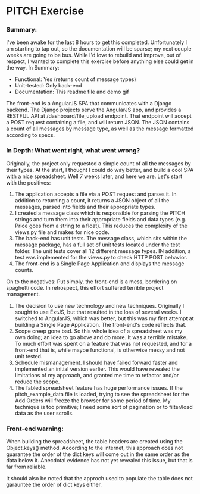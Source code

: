# PITCH Exercise

### Summary:

I've been awake for the last 8 hours to get this completed. Unfortunately I am starting to tap out, so the documentation will be sparse; my next couple weeks are going to be bus. While I'd love to rebuild and improve, out of respect, I wanted to complete this exercise before anything else could get in the way.
In Summary:

* Functional: Yes (returns count of message types)
* Unit-tested: Only back-end 
* Documentation: This readme file and demo gif

The front-end is a AngularJS SPA that communicates with a Django backend. The Django projects serve the AngularJS app, and provides a RESTFUL API at /dashboard/file_upload endpoint. That endpoint will accept a POST request containing a file, and will return JSON. The JSON contains a count of all messages by message type, as well as the message formatted according to specs. 

### In Depth: What went right, what went wrong?

Originally, the project only requested a simple count of all the messages by their types. At the start, I thought I could do way better, and build a cool SPA with a nice spreadsheet. Well 7 weeks later, and here we are. Let's start with the positives:

1) The application accepts a file via a POST request and parses it. In addition to returning a count, it returns a JSON object of all the messages, parsed into fields and their appropriate types. 
2) I created a message class which is responsible for parsing the PITCH strings and turn them into their appropriate fields and data types (e.g. Price goes from a string to a float). This reduces the complexity of the views.py file and makes for nice code. 
3) The back-end has unit tests. The message class, which sits within the message package, has a full set of unit tests located under the test folder. The unit tests cover all 12 different message types. IN addition, a test was implemented for the views.py to check HTTP POST behavior. 
4) The front-end is a Single Page Application and displays the message counts. 

On to the negatives: Put simply, the front-end is a mess, bordering on spaghetti code. In retrospect, this effort suffered terrible project management. 
1) The decision to use new technology and new techniques. Originally I sought to use ExtJS, but that resulted in the loss of several weeks. I switched to AngularJS, which was better, but this was my first attempt at building a Single Page Application. The front-end's code reflects that. 
2) Scope creep gone bad. So this whole idea of a spreadsheet was my own doing; an idea to go above and do more. It was a terrible mistake. To much effort was spent on a feature that was not requested, and for a front-end that is, while maybe functional, is otherwise messy and not unit tested. 
3) Schedule mismanagement. I should have failed forward faster and implemented an initial version earlier. This would have revealed  the limitations of my approach, and granted me time to refactor and/or reduce the scope. 
4) The fabled spreadsheet feature has huge performance issues. If the pitch_example_data file is loaded, trying to see the spreadsheet for the Add Orders will freeze the browser for some period of time. My technique is too primitive; I need some sort of pagination or to filter/load data as the user scrolls.

### Front-end warning:

When building the spreadsheet, the table headers are created using the Object.keys() method. According to the internet, this approach does not guarantee the order of the dict keys will come out in the same order as the data below it. Anecdotal evidence has not yet revealed this issue, but that is far from reliable. 

It should also be noted that the approch used to populate the table does not garauntee the order of dict keys either. 